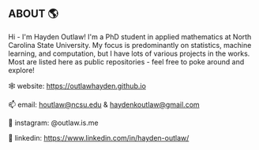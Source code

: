 ## ABOUT 🌎

Hi - I'm Hayden Outlaw! I'm a PhD student in applied mathematics at North Carolina State University. My focus is predominantly on statistics, machine learning, and computation, but I have lots of various projects in the works. Most are listed here as public repositories - feel free to poke around and explore!

🕸️ website: https://outlawhayden.github.io

📫 email: houtlaw@ncsu.edu & haydenkoutlaw@gmail.com

📸 instagram: @outlaw.is.me

💼 linkedin: https://www.linkedin.com/in/hayden-outlaw/
